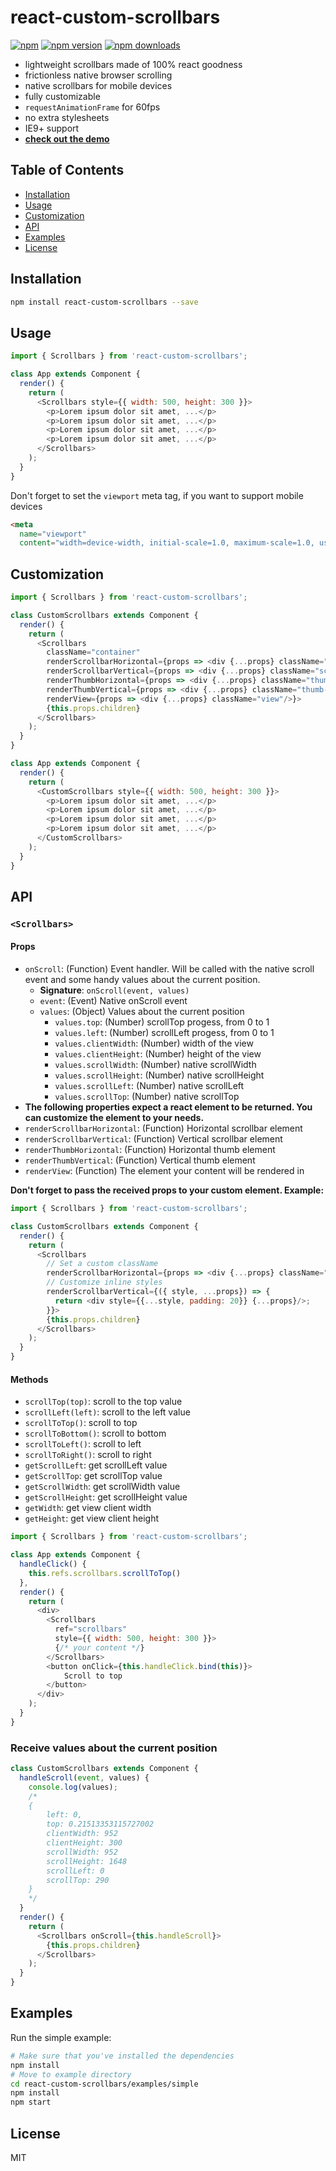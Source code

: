 react-custom-scrollbars
=========================

[![npm](https://img.shields.io/badge/npm-react--custom--scrollbars-brightgreen.svg?style=flat-square)]()
[![npm version](https://img.shields.io/npm/v/react-custom-scrollbars.svg?style=flat-square)](https://www.npmjs.com/package/react-custom-scrollbars)
[![npm downloads](https://img.shields.io/npm/dm/react-custom-scrollbars.svg?style=flat-square)](https://www.npmjs.com/package/react-custom-scrollbars)

* lightweight scrollbars made of 100% react goodness
* frictionless native browser scrolling
* native scrollbars for mobile devices
* fully customizable
* `requestAnimationFrame` for 60fps
* no extra stylesheets
* IE9+ support
* **[check out the demo](http://malte-wessel.github.io/react-custom-scrollbars/)**

## Table of Contents

- [Installation](#installation)
- [Usage](#usage)
- [Customization](#customization)
- [API](#api)
- [Examples](#examples)
- [License](#license)

## Installation
```bash
npm install react-custom-scrollbars --save
```

## Usage
```javascript
import { Scrollbars } from 'react-custom-scrollbars';

class App extends Component {
  render() {
    return (
      <Scrollbars style={{ width: 500, height: 300 }}>
        <p>Lorem ipsum dolor sit amet, ...</p>
        <p>Lorem ipsum dolor sit amet, ...</p>
        <p>Lorem ipsum dolor sit amet, ...</p>
        <p>Lorem ipsum dolor sit amet, ...</p>
      </Scrollbars>
    );
  }
}
```

Don't forget to set the `viewport` meta tag, if you want to support mobile devices

```html
<meta
  name="viewport"
  content="width=device-width, initial-scale=1.0, maximum-scale=1.0, user-scalable=0"/>
```

## Customization
```javascript
import { Scrollbars } from 'react-custom-scrollbars';

class CustomScrollbars extends Component {
  render() {
    return (
      <Scrollbars
        className="container"
        renderScrollbarHorizontal={props => <div {...props} className="scrollbar-horizontal" />}
        renderScrollbarVertical={props => <div {...props} className="scrollbar-vertical"/>}
        renderThumbHorizontal={props => <div {...props} className="thumb-horizontal"/>}
        renderThumbVertical={props => <div {...props} className="thumb-vertical"/>}
        renderView={props => <div {...props} className="view"/>}>
        {this.props.children}
      </Scrollbars>
    );
  }
}

class App extends Component {
  render() {
    return (
      <CustomScrollbars style={{ width: 500, height: 300 }}>
        <p>Lorem ipsum dolor sit amet, ...</p>
        <p>Lorem ipsum dolor sit amet, ...</p>
        <p>Lorem ipsum dolor sit amet, ...</p>
        <p>Lorem ipsum dolor sit amet, ...</p>
      </CustomScrollbars>
    );
  }
}
```

## API

### `<Scrollbars>`

#### Props

* `onScroll`: (Function) Event handler. Will be called with the native scroll event and some handy values about the current position.
  * **Signature**: `onScroll(event, values)`
  * `event`: (Event) Native onScroll event
  * `values`: (Object) Values about the current position
    * `values.top`: (Number) scrollTop progess, from 0 to 1
    * `values.left`: (Number) scrollLeft progess, from 0 to 1
    * `values.clientWidth`: (Number) width of the view
    * `values.clientHeight`: (Number) height of the view
    * `values.scrollWidth`: (Number) native scrollWidth
    * `values.scrollHeight`: (Number) native scrollHeight
    * `values.scrollLeft`: (Number) native scrollLeft
    * `values.scrollTop`: (Number) native scrollTop
* **The following properties expect a react element to be returned. You can customize the element to your needs.**
* `renderScrollbarHorizontal`: (Function) Horizontal scrollbar element
* `renderScrollbarVertical`: (Function) Vertical scrollbar element
* `renderThumbHorizontal`: (Function) Horizontal thumb element
* `renderThumbVertical`: (Function) Vertical thumb element
* `renderView`: (Function) The element your content will be rendered in

**Don't forget to pass the received props to your custom element. Example:**

```javascript
import { Scrollbars } from 'react-custom-scrollbars';

class CustomScrollbars extends Component {
  render() {
    return (
      <Scrollbars
        // Set a custom className
        renderScrollbarHorizontal={props => <div {...props} className="scrollbar-vertical"/>}
        // Customize inline styles
        renderScrollbarVertical={({ style, ...props}) => {
          return <div style={{...style, padding: 20}} {...props}/>;
        }}>
        {this.props.children}
      </Scrollbars>
    );
  }
}
```

#### Methods

* `scrollTop(top)`: scroll to the top value
* `scrollLeft(left)`: scroll to the left value
* `scrollToTop()`: scroll to top
* `scrollToBottom()`: scroll to bottom
* `scrollToLeft()`: scroll to left
* `scrollToRight()`: scroll to right
* `getScrollLeft`: get scrollLeft value
* `getScrollTop`: get scrollTop value
* `getScrollWidth`: get scrollWidth value
* `getScrollHeight`: get scrollHeight value
* `getWidth`: get view client width
* `getHeight`: get view client height

```javascript
import { Scrollbars } from 'react-custom-scrollbars';

class App extends Component {
  handleClick() {
    this.refs.scrollbars.scrollToTop()
  },
  render() {
    return (
      <div>
        <Scrollbars
          ref="scrollbars"
          style={{ width: 500, height: 300 }}>
          {/* your content */}
        </Scrollbars>
        <button onClick={this.handleClick.bind(this)}>
            Scroll to top
        </button>
      </div>
    );
  }
}
```

### Receive values about the current position

```javascript
class CustomScrollbars extends Component {
  handleScroll(event, values) {
    console.log(values);
    /*
    {
        left: 0,
        top: 0.21513353115727002
        clientWidth: 952
        clientHeight: 300
        scrollWidth: 952
        scrollHeight: 1648
        scrollLeft: 0
        scrollTop: 290
    }
    */
  }
  render() {
    return (
      <Scrollbars onScroll={this.handleScroll}>
        {this.props.children}
      </Scrollbars>
    );
  }
}
```

## Examples

Run the simple example:
```bash
# Make sure that you've installed the dependencies
npm install
# Move to example directory
cd react-custom-scrollbars/examples/simple
npm install
npm start
```

## License

MIT
